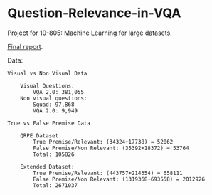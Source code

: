 # Question-Relevance-in-VQA

Project for 10-805: Machine Learning for large datasets.

[Final report](https://github.com/nitish-kulkarni/Question-Relevance-in-VQA/blob/master/10805-report-final-question-relevance-in-VQA.pdf).

Data:

    Visual vs Non Visual Data

        Visual Questions:
            VQA 2.0: 381,055
        Non visual questions:
            Squad: 97,868
            VQA 2.0: 9,949

    True vs False Premise Data

        QRPE Dataset:
            True Premise/Relevant: (34324+17738) = 52062
            False Premise/Non Relevant: (35392+18372) = 53764
            Total: 105826
        
        Extended Dataset:
            True Premise/Relevant: (443757+214354) = 658111
            False Premise/Non Relevant: (1319368+693558) = 2012926
            Total: 2671037
